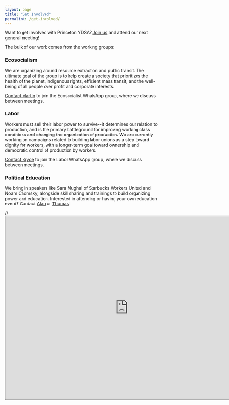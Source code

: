 ```yaml
---
layout: page
title: "Get Involved"
permalink: /get-involved/
---
```


Want to get involved with Princeton YDSA? [Join us](https://my.princeton.edu/yds/club_signup) and attend our next general meeting!

The bulk of our work comes from the working groups:

### Ecosocialism

We are organizing around resource extraction and public transit. The ultimate goal of the group is to help create a society that prioritizes the health of the planet, indigenous rights, efficient mass transit, and the well-being of all people over profit and corporate interests.

[Contact Martin](mailto:mmastnak@princeton.edu) to join the Ecosocialist WhatsApp group, where we discuss between meetings.

### Labor

Workers must sell their labor power to survive--it determines our relation to production, and is the primary battleground for improving working class conditions and changing the organization of production. We are currently working on campaigns related to building labor unions as a step toward dignity for workers, with a longer-term goal toward ownership and democratic control of production by workers.

[Contact Bryce](mailto:brycespringfield@princeton.edu) to join the Labor WhatsApp group, where we discuss between meetings.

### Political Education

We bring in speakers like Sara Mughal of Starbucks Workers United and Noam Chomsky, alongside skill sharing and trainings to build organizing power and education. Interested in attending or having your own education event? Contact [Alan](mailto:ap3169@princeton.edu) or [Thomas](mailto:tc6305@princeton.edu)!

// <iframe src="https://calendar.google.com/calendar/embed?height=600&wkst=1&bgcolor=%23ffffff&ctz=America%2FNew_York&src=cHJpbmNldG9ueWRzYUBnbWFpbC5jb20&color=%23D81B60" style="border:solid 1px #777" width="800" height="600" frameborder="0" scrolling="no"></iframe>
